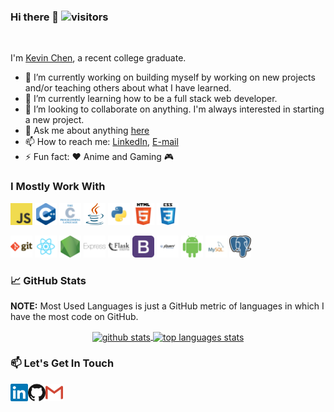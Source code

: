 ### Hi there 👋 ![visitors](https://visitor-badge.glitch.me/badge?page_id=ChibiKev.ChibiKev)
<!--
**ChibiKev/ChibiKev** is a ✨ _special_ ✨ repository because its `README.md` (this file) appears on your GitHub profile.

Here are some ideas to get you started:

- 🔭 I’m currently working on ...
- 🌱 I’m currently learning ...
- 👯 I’m looking to collaborate on ...
- 🤔 I’m looking for help with ...
- 💬 Ask me about ...
- 📫 How to reach me: ...
- 😄 Pronouns: ...
- ⚡ Fun fact: ...
-->
<br/>

I'm [Kevin Chen](https://www.linkedin.com/in/kevinchen07cd/), a recent college graduate.
- 🔭 I’m currently working on building myself by working on new projects and/or teaching others about what I have learned.
- 🌱 I’m currently learning how to be a full stack web developer.
- 👯 I’m looking to collaborate on anything. I'm always interested in starting a new project.
- 💬 Ask me about anything [here](https://github.com/ChibiKev/ChibiKev/issues)
- 📫 How to reach me: [LinkedIn](https://www.linkedin.com/in/kevinchen07cd/), [E-mail](mailto:kevinchen.07cd@gmail.com)
- ⚡ Fun fact: ♥️ Anime and Gaming 🎮

### I Mostly Work With
<code><img height="35" src="https://raw.githubusercontent.com/github/explore/80688e429a7d4ef2fca1e82350fe8e3517d3494d/topics/javascript/javascript.png"></code>
<code><img height="35" src="https://raw.githubusercontent.com/github/explore/80688e429a7d4ef2fca1e82350fe8e3517d3494d/topics/cpp/cpp.png"></code>
<code><img height="35" src="https://raw.githubusercontent.com/github/explore/80688e429a7d4ef2fca1e82350fe8e3517d3494d/topics/c/c.png"></code>
<code><img height="35" src="https://raw.githubusercontent.com/github/explore/80688e429a7d4ef2fca1e82350fe8e3517d3494d/topics/java/java.png"></code>
<code><img height="35" src="https://raw.githubusercontent.com/github/explore/80688e429a7d4ef2fca1e82350fe8e3517d3494d/topics/python/python.png"></code>
<code><img height="35" src="https://raw.githubusercontent.com/github/explore/80688e429a7d4ef2fca1e82350fe8e3517d3494d/topics/html/html.png"></code>
<code><img height="35" src="https://raw.githubusercontent.com/github/explore/80688e429a7d4ef2fca1e82350fe8e3517d3494d/topics/css/css.png"></code>

<code><img height="35" src="https://raw.githubusercontent.com/github/explore/80688e429a7d4ef2fca1e82350fe8e3517d3494d/topics/git/git.png"></code>
<code><img height="35" src="https://raw.githubusercontent.com/github/explore/80688e429a7d4ef2fca1e82350fe8e3517d3494d/topics/react/react.png"></code>
<code><img height="35" src="https://raw.githubusercontent.com/github/explore/80688e429a7d4ef2fca1e82350fe8e3517d3494d/topics/nodejs/nodejs.png"></code>
<code><img height="35" src="https://raw.githubusercontent.com/github/explore/80688e429a7d4ef2fca1e82350fe8e3517d3494d/topics/express/express.png"></code>
<code><img height="35" src="https://raw.githubusercontent.com/github/explore/80688e429a7d4ef2fca1e82350fe8e3517d3494d/topics/flask/flask.png"></code>
<code><img height="35" src="https://raw.githubusercontent.com/github/explore/80688e429a7d4ef2fca1e82350fe8e3517d3494d/topics/bootstrap/bootstrap.png"></code>
<code><img height="35" src="https://raw.githubusercontent.com/github/explore/80688e429a7d4ef2fca1e82350fe8e3517d3494d/topics/jquery/jquery.png"></code>
<code><img height="35" src="https://raw.githubusercontent.com/github/explore/80688e429a7d4ef2fca1e82350fe8e3517d3494d/topics/android/android.png"></code>
<code><img height="35" src="https://raw.githubusercontent.com/github/explore/80688e429a7d4ef2fca1e82350fe8e3517d3494d/topics/mysql/mysql.png"></code>
<code><img height="35" src="https://raw.githubusercontent.com/github/explore/80688e429a7d4ef2fca1e82350fe8e3517d3494d/topics/postgresql/postgresql.png"></code>

### &#x1f4c8; GitHub Stats

**NOTE:** Most Used Languages is just a GitHub metric of languages in which I have the most code on GitHub.

<p align="center">
  <a href="https://github.com/ChibiKev">
    <img align="center" alt="github stats" src="https://github-readme-stats.vercel.app/api?username=ChibiKev&show_icons=true&include_all_commits=true&count_private=true&theme=tokyonight" />
  </a>
  <a href="https://github.com/ChibiKev">
    <img align="center" alt="top languages stats" src="https://github-readme-stats.vercel.app/api/top-langs/?username=ChibiKev&layout=compact&langs_count=8&theme=tokyonight" />
  </a>
</p>

### 📫 Let's Get In Touch
<a href='https://www.linkedin.com/in/kevinchen07cd/'>
<img align="left" alt="Kevin Chen's Linkedin" width="28" src="https://raw.githubusercontent.com/ChibiKev/ChibiKev/master/icons/linkedin.svg" />
</a>

<a href='https://www.github.com/ChibiKev'>
<img align="left" alt="Kevin Chen's Github" width="28" src="https://raw.githubusercontent.com/ChibiKev/ChibiKev/master/icons/github.svg" />
</a>

<a href="mailto:kevinchen.07cd@gmail.com">
<img align="left" width="28" alt="Kevin Chen's Mail" src="https://raw.githubusercontent.com/ChibiKev/ChibiKev/master/icons/gmail.svg" />
</a>
